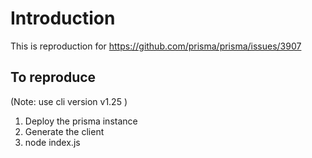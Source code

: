 # Introduction

This is reproduction for https://github.com/prisma/prisma/issues/3907

## To reproduce

(Note: use cli version v1.25 )

1. Deploy the prisma instance
2. Generate the client
3. node index.js 
